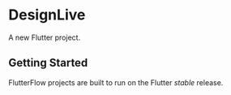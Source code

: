 # DesignLive

A new Flutter project.

## Getting Started

FlutterFlow projects are built to run on the Flutter _stable_ release.
